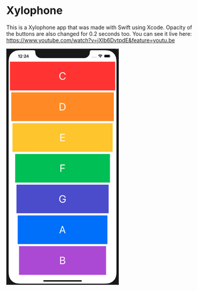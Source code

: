 # Xylophone

This is a Xylophone app that was made with Swift using Xcode. Opacity of the buttons are also changed for 0.2 seconds too.  You can see it live here: https://www.youtube.com/watch?v=jXIb6DvtpdE&feature=youtu.be

![alt text](Documentation/screenApp.png)

